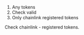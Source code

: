 1. Any tokens 
2. Check valid 
3. Only chainlink registered tokens




Check chainlink - registered tokens. 
